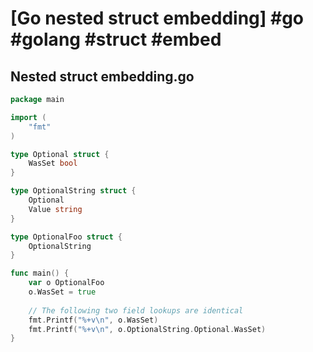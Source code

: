 # [Go nested struct embedding] #go #golang #struct #embed

## Nested struct embedding.go

```go
package main

import (
	"fmt"
)

type Optional struct {
	WasSet bool
}

type OptionalString struct {
	Optional
	Value string
}

type OptionalFoo struct {
	OptionalString
}

func main() {
	var o OptionalFoo
	o.WasSet = true
	
	// The following two field lookups are identical
	fmt.Printf("%+v\n", o.WasSet)
	fmt.Printf("%+v\n", o.OptionalString.Optional.WasSet)
}

```

